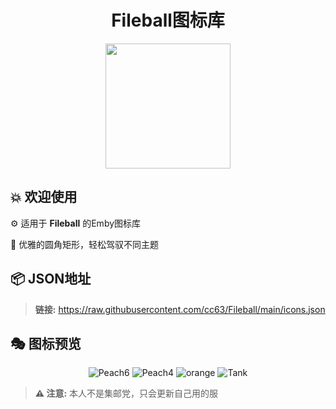 <h1 align="center">Fileball图标库</h1>
<div align="center">
 <img src="https://raw.githubusercontent.com/cc63/Fileball/main/Fileball.png" width="200">
</div>

## 💥 欢迎使用

⚙️ 适用于 **Fileball** 的Emby图标库

📝 优雅的圆角矩形，轻松驾驭不同主题


## 📦 **JSON地址**
> **链接:** https://raw.githubusercontent.com/cc63/Fileball/main/icons.json

## 🎭 图标预览
<div align="center">
 
![Peach6](https://raw.githubusercontent.com/cc63/Fileball/main/icons/Peach6.png)
![Peach4](https://raw.githubusercontent.com/cc63/Fileball/main/icons/Peach4.png)
![orange](https://raw.githubusercontent.com/cc63/Fileball/main/icons/Orange3.png)
![Tank](https://raw.githubusercontent.com/cc63/Fileball/main/icons/Tank3.png)

</div>

> **⚠️ 注意:** 本人不是集邮党，只会更新自己用的服

